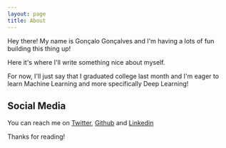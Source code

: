 ```yaml
---
layout: page
title: About
---
```


<p class="message">
  Hey there! My name is Gonçalo Gonçalves and I'm having a lots of fun building this thing up!
</p>

Here it's where I'll write something nice about myself.

For now, I'll just say that I graduated college last month and I'm eager to learn Machine Learning and more specifically Deep Learning!

## Social Media

You can reach me on [Twitter](https://twitter.com/GCJGoncalves), [Github](https://github.com/GoncaloCJG) and [Linkedin](https://www.linkedin.com/in/gon%C3%A7alo-gon%C3%A7alves-6b4409200/)

Thanks for reading!

